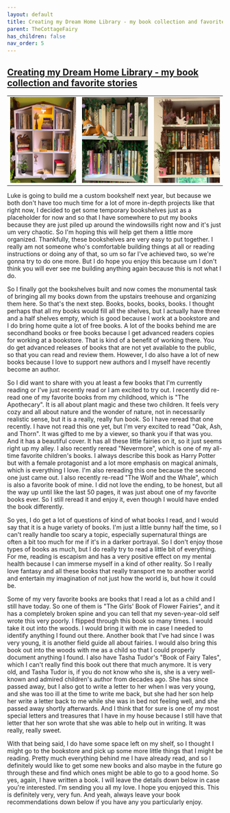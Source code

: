 ```yaml
---
layout: default
title: Creating my Dream Home Library - my book collection and favorite stories
parent: TheCottageFairy
has_children: false
nav_order: 5
---
```


## [Creating my Dream Home Library - my book collection and favorite stories](https://www.youtube.com/watch?v=-uOBJoT_j8Y)

<div>
<table align="center">
	<tr>
		<td align="center">
			<img src="../../posters/Creating_my_Dream_Home_Library_-_my_book_collection_and_favorite_stories-[-uOBJoT_j8Y]/generated_00.png" height="200" width="200"/>
		</td>
		<td align="center">
			<img src="../../posters/Creating_my_Dream_Home_Library_-_my_book_collection_and_favorite_stories-[-uOBJoT_j8Y]/generated_01.png" height="200" width="200"/>
		</td>
		<td align="center">
			<img src="../../posters/Creating_my_Dream_Home_Library_-_my_book_collection_and_favorite_stories-[-uOBJoT_j8Y]/generated_02.png" height="200" width="200"/>
		</td>
	</tr>
</table>
</div>

Luke is going to build me a custom bookshelf next year, but because we both don't have too much time for a lot of more in-depth projects like that right now, I decided to get some temporary bookshelves just as a placeholder for now and so that I have somewhere to put my books because they are just piled up around the windowsills right now and it's just um very chaotic. So I'm hoping this will help get them a little more organized. Thankfully, these bookshelves are very easy to put together. I really am not someone who's comfortable building things at all or reading instructions or doing any of that, so um so far I've achieved two, so we're gonna try to do one more. But I do hope you enjoy this because um I don't think you will ever see me building anything again because this is not what I do.

So I finally got the bookshelves built and now comes the monumental task of bringing all my books down from the upstairs treehouse and organizing them here. So that's the next step. Books, books, books, books. I thought perhaps that all my books would fill all the shelves, but I actually have three and a half shelves empty, which is good because I work at a bookstore and I do bring home quite a lot of free books. A lot of the books behind me are secondhand books or free books because I get advanced readers copies for working at a bookstore. That is kind of a benefit of working there. You do get advanced releases of books that are not yet available to the public, so that you can read and review them. However, I do also have a lot of new books because I love to support new authors and I myself have recently become an author.

So I did want to share with you at least a few books that I'm currently reading or I've just recently read or I am excited to try out. I recently did re-read one of my favorite books from my childhood, which is "The Apothecary". It is all about plant magic and these two children. It feels very cozy and all about nature and the wonder of nature, not in necessarily realistic sense, but it is a really, really fun book. So I have reread that one recently. I have not read this one yet, but I'm very excited to read "Oak, Ash, and Thorn". It was gifted to me by a viewer, so thank you if that was you. And it has a beautiful cover. It has all these little fairies on it, so it just seems right up my alley. I also recently reread "Nevermore", which is one of my all-time favorite children's books. I always describe this book as Harry Potter but with a female protagonist and a lot more emphasis on magical animals, which is everything I love. I'm also rereading this one because the second one just came out. I also recently re-read "The Wolf and the Whale", which is also a favorite book of mine. I did not love the ending, to be honest, but all the way up until like the last 50 pages, it was just about one of my favorite books ever. So I still reread it and enjoy it, even though I would have ended the book differently.

So yes, I do get a lot of questions of kind of what books I read, and I would say that it is a huge variety of books. I'm just a little bunny half the time, so I can't really handle too scary a topic, especially supernatural things are often a bit too much for me if it's in a darker portrayal. So I don't enjoy those types of books as much, but I do really try to read a little bit of everything. For me, reading is escapism and has a very positive effect on my mental health because I can immerse myself in a kind of other reality. So I really love fantasy and all these books that really transport me to another world and entertain my imagination of not just how the world is, but how it could be.

Some of my very favorite books are books that I read a lot as a child and I still have today. So one of them is "The Girls' Book of Flower Fairies", and it has a completely broken spine and you can tell that my seven-year-old self wrote this very poorly. I flipped through this book so many times. I would take it out into the woods. I would bring it with me in case I needed to identify anything I found out there. Another book that I've had since I was very young, it is another field guide all about fairies. I would also bring this book out into the woods with me as a child so that I could properly document anything I found. I also have Tasha Tudor's "Book of Fairy Tales", which I can't really find this book out there that much anymore. It is very old, and Tasha Tudor is, if you do not know who she is, she is a very well-known and admired children's author from decades ago. She has since passed away, but I also got to write a letter to her when I was very young, and she was too ill at the time to write me back, but she had her son help her write a letter back to me while she was in bed not feeling well, and she passed away shortly afterwards. And I think that for sure is one of my most special letters and treasures that I have in my house because I still have that letter that her son wrote that she was able to help out in writing. It was really, really sweet.

With that being said, I do have some space left on my shelf, so I thought I might go to the bookstore and pick up some more little things that I might be reading. Pretty much everything behind me I have already read, and so I definitely would like to get some new books and also maybe in the future go through these and find which ones might be able to go to a good home. So yes, again, I have written a book. I will leave the details down below in case you're interested. I'm sending you all my love. I hope you enjoyed this. This is definitely very, very fun. And yeah, always leave your book recommendations down below if you have any you particularly enjoy.